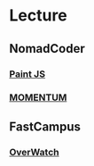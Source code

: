 # Lecture 

## NomadCoder 
### [Paint JS](https://hyein0112.github.io/Lecture/NomadCoder/PaintJS/)
### [MOMENTUM](https://hyein0112.github.io/Lecture/NomadCoder/MOMENTUM/)

## FastCampus
### [OverWatch](https://hyein0112.github.io/Lecture/FastCampus/overwatch/)